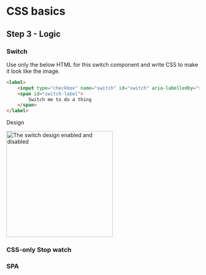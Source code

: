 # CSS basics

## Step 3 - Logic

### Switch

Use only the below HTML for this switch component and write CSS to make it look like the image.

```html
<label>
	<input type="checkbox" name="switch" id="switch" aria-labelledby="switch-label">
	<span id="switch-label">
		Switch me to do a thing
	</span>
</label>
```

Design

<img src="https://github.com/Thinkmill-learning-paths/css-basics/blob/main/assets/swtich.png" width="277px" alt="The switch design enabled and disabled">

### CSS-only Stop watch

### SPA
